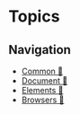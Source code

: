# Topics

## Navigation

- [Common 📂](./index.md)
- [Document 📂](./document.md)
- [Elements 📂](./elements/readme.md)
- [Browsers 📂](./browsers/readme.md)
